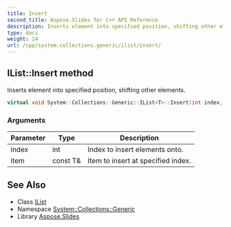 ```yaml
---
title: Insert
second_title: Aspose.Slides for C++ API Reference
description: Inserts element into specified position, shifting other elements.
type: docs
weight: 14
url: /cpp/system.collections.generic/ilist/insert/
---
```

## IList::Insert method


Inserts element into specified position, shifting other elements.

```cpp
virtual void System::Collections::Generic::IList<T>::Insert(int index, const T &item)=0
```


### Arguments

| Parameter | Type | Description |
| --- | --- | --- |
| index | int | Index to insert elements onto. |
| item | const T\& | Item to insert at specified index. |

## See Also

* Class [IList](../)
* Namespace [System::Collections::Generic](../../)
* Library [Aspose.Slides](../../../)
